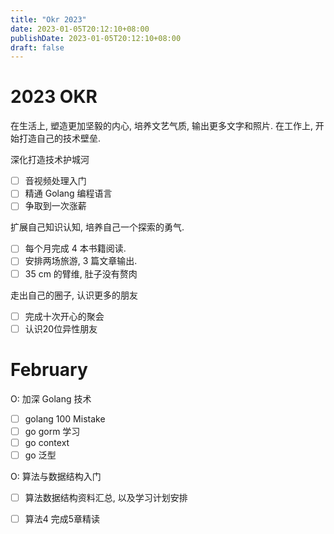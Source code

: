 ```yaml
---
title: "Okr 2023"
date: 2023-01-05T20:12:10+08:00
publishDate: 2023-01-05T20:12:10+08:00
draft: false
---
```


# 2023 OKR

在生活上, 塑造更加坚毅的内心, 培养文艺气质, 输出更多文字和照片. 
在工作上, 开始打造自己的技术壁垒.

深化打造技术护城河

- [ ] 音视频处理入门 
- [ ] 精通 Golang 编程语言
- [ ] 争取到一次涨薪

扩展自己知识认知, 培养自己一个探索的勇气.

- [ ] 每个月完成 4 本书籍阅读. 
- [ ] 安排两场旅游, 3 篇文章输出.
- [ ] 35 cm 的臂维, 肚子没有赘肉

走出自己的圈子, 认识更多的朋友 

- [ ] 完成十次开心的聚会
- [ ] 认识20位异性朋友

# February

O: 加深 Golang 技术

- [ ] golang 100 Mistake
- [ ] go gorm 学习
- [ ] go context
- [ ] go 泛型

O: 算法与数据结构入门

- [ ] 算法数据结构资料汇总, 以及学习计划安排
- [ ] 算法4 完成5章精读

